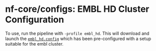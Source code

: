 # nf-core/configs: EMBL HD Cluster Configuration

To use, run the pipeline with `-profile embl_hd`. This will download and launch the [`embl_hd.config`](../conf/embl_hd.config) which has been pre-configured with a setup suitable for the embl cluster.
